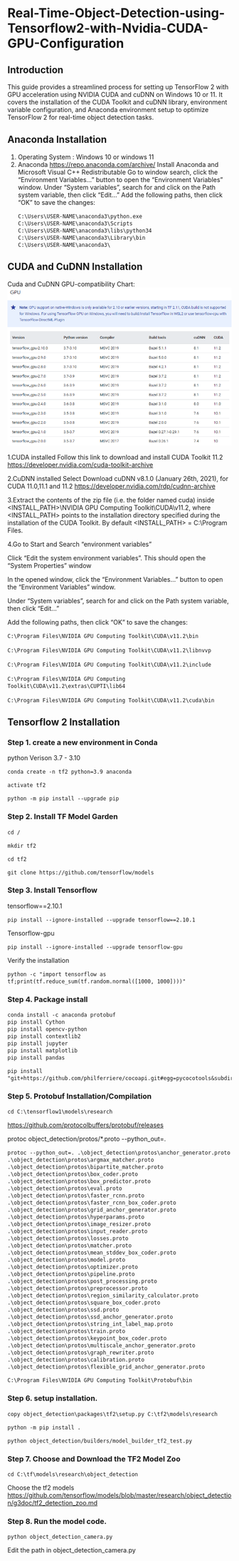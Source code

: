 # Real-Time-Object-Detection-using-Tensorflow2-with-Nvidia-CUDA-GPU-Configuration
## Introduction
This guide provides a streamlined process for setting up TensorFlow 2 with GPU acceleration using NVIDIA CUDA and cuDNN on Windows 10 or 11. It covers the installation of the CUDA Toolkit and cuDNN library, environment variable configuration, and Anaconda environment setup to optimize TensorFlow 2 for real-time object detection tasks.

## Anaconda Installation 
1. Operating System : Windows 10 or windows 11
2. Anaconda https://repo.anaconda.com/archive/
   Install Anaconda and Microsoft Visual C++ Redistributable
Go to window search, click the “Environment Variables…” button to open the “Environment Variables” window.
Under “System variables”, search for and click on the Path system variable, then click “Edit…”
Add the following paths, then click “OK” to save the changes:
   ```
   C:\Users\USER-NAME\anaconda3\python.exe
   C:\Users\USER-NAME\anaconda3\Scripts
   C:\Users\USER-NAME\anaconda3\libs\python34
   C:\Users\USER-NAME\anaconda3\Library\bin
   C:\Users\USER-NAME\anaconda3\
   ```
## CUDA and CuDNN Installation
Cuda and CuDNN GPU-compatibility Chart:
![My Image](files/TF-GPU.png)

1.CUDA installed 
Follow this link to download and install CUDA Toolkit 11.2
https://developer.nvidia.com/cuda-toolkit-archive

2.CuDNN installed
Select Download cuDNN v8.1.0 (January 26th, 2021), for CUDA 11.0,11.1 and 11.2
https://developer.nvidia.com/rdp/cudnn-archive

3.Extract the contents of the zip file (i.e. the folder named cuda) inside <INSTALL_PATH>\NVIDIA GPU Computing Toolkit\CUDA\v11.2\, where <INSTALL_PATH> points to the installation directory specified during the installation of the CUDA Toolkit. By default <INSTALL_PATH> = C:\Program Files.

4.Go to Start and Search “environment variables”

Click “Edit the system environment variables”. This should open the “System Properties” window

In the opened window, click the “Environment Variables…” button to open the “Environment Variables” window.

Under “System variables”, search for and click on the Path system variable, then click “Edit…”

Add the following paths, then click “OK” to save the changes:
```
C:\Program Files\NVIDIA GPU Computing Toolkit\CUDA\v11.2\bin

C:\Program Files\NVIDIA GPU Computing Toolkit\CUDA\v11.2\libnvvp

C:\Program Files\NVIDIA GPU Computing Toolkit\CUDA\v11.2\include

C:\Program Files\NVIDIA GPU Computing Toolkit\CUDA\v11.2\extras\CUPTI\lib64

C:\Program Files\NVIDIA GPU Computing Toolkit\CUDA\v11.2\cuda\bin
```
## Tensorflow 2 Installation

### Step 1. create a new environment in Conda
python Verison 3.7 - 3.10
```
conda create -n tf2 python=3.9 anaconda
```
```
activate tf2
```
```
python -m pip install --upgrade pip
```
### Step 2. Install TF Model Garden

```
cd /
```
```
mkdir tf2
```
```
cd tf2
```
```
git clone https://github.com/tensorflow/models
```
### Step 3. Install Tensorflow

tensorflow==2.10.1

```
pip install --ignore-installed --upgrade tensorflow==2.10.1

```

Tensorflow-gpu
```
pip install --ignore-installed --upgrade tensorflow-gpu

```
Verify the installation
```
python -c "import tensorflow as tf;print(tf.reduce_sum(tf.random.normal([1000, 1000])))"
```
### Step 4. Package install
```
conda install -c anaconda protobuf
pip install Cython
pip install opencv-python
pip install contextlib2
pip install jupyter
pip install matplotlib
pip install pandas
```
```
pip install "git+https://github.com/philferriere/cocoapi.git#egg=pycocotools&subdirectory=PythonAPI"
```
### Step 5. Protobuf Installation/Compilation
```
cd C:\tensorflow1\models\research
```
https://github.com/protocolbuffers/protobuf/releases

protoc object_detection/protos/*.proto --python_out=.
```
protoc --python_out=. .\object_detection\protos\anchor_generator.proto .\object_detection\protos\argmax_matcher.proto .\object_detection\protos\bipartite_matcher.proto .\object_detection\protos\box_coder.proto .\object_detection\protos\box_predictor.proto .\object_detection\protos\eval.proto .\object_detection\protos\faster_rcnn.proto .\object_detection\protos\faster_rcnn_box_coder.proto .\object_detection\protos\grid_anchor_generator.proto .\object_detection\protos\hyperparams.proto .\object_detection\protos\image_resizer.proto .\object_detection\protos\input_reader.proto .\object_detection\protos\losses.proto .\object_detection\protos\matcher.proto .\object_detection\protos\mean_stddev_box_coder.proto .\object_detection\protos\model.proto .\object_detection\protos\optimizer.proto .\object_detection\protos\pipeline.proto .\object_detection\protos\post_processing.proto .\object_detection\protos\preprocessor.proto .\object_detection\protos\region_similarity_calculator.proto .\object_detection\protos\square_box_coder.proto .\object_detection\protos\ssd.proto .\object_detection\protos\ssd_anchor_generator.proto .\object_detection\protos\string_int_label_map.proto .\object_detection\protos\train.proto .\object_detection\protos\keypoint_box_coder.proto .\object_detection\protos\multiscale_anchor_generator.proto .\object_detection\protos\graph_rewriter.proto .\object_detection\protos\calibration.proto .\object_detection\protos\flexible_grid_anchor_generator.proto
```
```
C:\Program Files\NVIDIA GPU Computing Toolkit\Protobuf\bin
```



### Step 6. setup installation.

```
copy object_detection\packages\tf2\setup.py C:\tf2\models\research

```

```
python -m pip install . 
```

```
python object_detection/builders/model_builder_tf2_test.py
```


### Step 7. Choose and Download the TF2 Model Zoo 
```
cd C:\tf\models\research\object_detection
```
Choose the tf2 models
https://github.com/tensorflow/models/blob/master/research/object_detection/g3doc/tf2_detection_zoo.md


### Step 8. Run the model code.
```
python object_detection_camera.py
```
Edit the path in object_detection_camera.py
